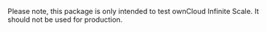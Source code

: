 Please note, this package is only intended to test ownCloud Infinite Scale. It should not be used for production.
